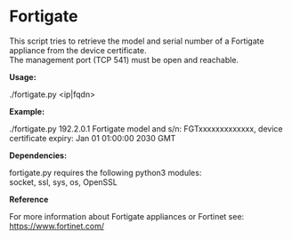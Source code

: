 # Fortigate

This script tries to retrieve the model and serial number of a Fortigate appliance from the device certificate.<br>
The management port (TCP 541) must be open and reachable.


**Usage:**

./fortigate.py <ip|fqdn>


**Example:**

./fortigate.py 192.2.0.1
Fortigate model and s/n: FGTxxxxxxxxxxxxx, device certificate expiry: Jan 01 01:00:00 2030 GMT


**Dependencies:**

fortigate.py requires the following python3 modules:<br>
socket, ssl, sys, os, OpenSSL


**Reference**

For more information about Fortigate appliances or Fortinet see: https://www.fortinet.com/
